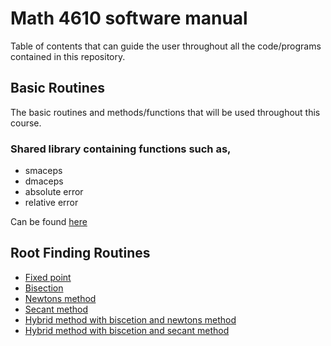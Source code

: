 # Math 4610 software manual

Table of contents that can guide the user throughout all the code/programs contained in this repository.

## Basic Routines

The basic routines and methods/functions that will be used throughout this course.
### Shared library containing functions such as,
* smaceps
* dmaceps
* absolute error
* relative error

Can be found  [here](https://github.com/adflanders/math4610/tree/master/srcLibrary)

## Root Finding Routines
* [Fixed point](https://github.com/adflanders/math4610/blob/master/src/fixedPt.cpp)
* [Bisection](https://github.com/adflanders/math4610/blob/master/src/bisect.cpp)
* [Newtons method](https://github.com/adflanders/math4610/blob/master/src/newton.cpp)
* [Secant method](https://github.com/adflanders/math4610/blob/master/src/secant.cpp)
* [Hybrid method with biscetion and newtons method](https://github.com/adflanders/math4610/blob/master/src/biNewton.cpp)
* [Hybrid method with biscetion and secant method](https://github.com/adflanders/math4610/blob/master/src/biSecant.cpp)
